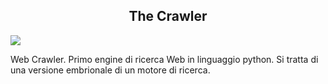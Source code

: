 <center><h2> The Crawler</h2></center>
<img src="https://github.com/RuggeroMegalinux/crawler/blob/master/crawler1.png"/>
<br>
<p align="left">
 Web Crawler. Primo engine di ricerca Web in linguaggio python. Si tratta
 di una versione embrionale di un motore di ricerca. 
</p>
